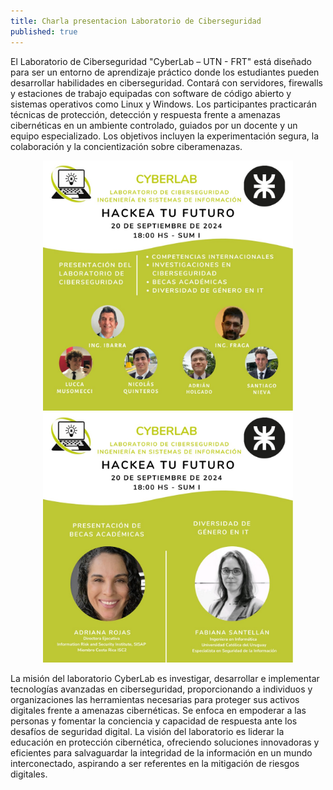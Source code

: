 ```yaml
---
title: Charla presentacion Laboratorio de Ciberseguridad
published: true
---
```


El Laboratorio de Ciberseguridad "CyberLab – UTN - FRT" está diseñado para ser un entorno de aprendizaje práctico donde los estudiantes pueden desarrollar habilidades en ciberseguridad. Contará con servidores, firewalls y estaciones de trabajo equipadas con software de código abierto y sistemas operativos como Linux y Windows. Los participantes practicarán técnicas de protección, detección y respuesta frente a amenazas cibernéticas en un ambiente controlado, guiados por un docente y un equipo especializado. Los objetivos incluyen la experimentación segura, la colaboración y la concientización sobre ciberamenazas.

<div style="text-align: center;">
    <img src="https://raw.githubusercontent.com/cyberlabutn/cyberlabutn.github.io/master/assets/banner1.jpeg" alt="Banner" width="400" height="400"/>
    <img src="https://raw.githubusercontent.com/cyberlabutn/cyberlabutn.github.io/master/assets/banner2.jpeg" alt="Banner" width="400" height="400"/>
</div>

La misión del laboratorio CyberLab es investigar, desarrollar e implementar tecnologías avanzadas en ciberseguridad, proporcionando a individuos y organizaciones las herramientas necesarias para proteger sus activos digitales frente a amenazas cibernéticas. Se enfoca en empoderar a las personas y fomentar la conciencia y capacidad de respuesta ante los desafíos de seguridad digital. La visión del laboratorio es liderar la educación en protección cibernética, ofreciendo soluciones innovadoras y eficientes para salvaguardar la integridad de la información en un mundo interconectado, aspirando a ser referentes en la mitigación de riesgos digitales.




